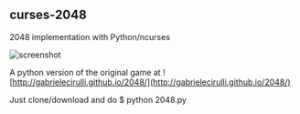 curses-2048
-----------

2048 implementation with Python/ncurses

![screenshot](http://i.imgur.com/jfIcn3D.png)

A python version of the original game at
![http://gabrielecirulli.github.io/2048/](http://gabrielecirulli.github.io/2048/)

Just clone/download and do $ python 2048.py


